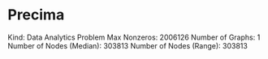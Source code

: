 # Precima

Kind: Data Analytics Problem
Max Nonzeros: 2006126
Number of Graphs: 1
Number of Nodes (Median): 303813
Number of Nodes (Range): 303813